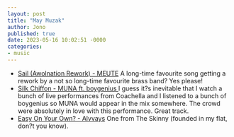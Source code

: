 ```yaml
---
layout: post
title: "May Muzak"
author: Jono
published: true
date: 2023-05-16 10:02:51 -0000
categories: 
- music
---
```

* [Sail (Awolnation Rework) - MEUTE](https://www.youtube.com/watch?v=m4C58lmv1J4)
	 A long-time favourite song getting a rework by a not so long-time favourite brass band? Yes please!
* [Silk Chiffon - MUNA ft. boygenius ](https://www.youtube.com/watch?v=RWJMmYcPTR4)
	 I guess it?s inevitable that I watch a bunch of live performances from Coachella and I listened to a bunch of boygenius so MUNA would appear in the mix somewhere. The crowd were absolutely in love with this performance. Great track. 
* [Easy On Your Own? - Alvvays](https://www.youtube.com/watch?v=gE5RTfmE0Wc)
	 One from The Skinny (founded in my flat, don?t you know). 